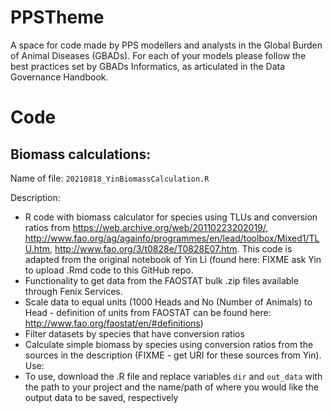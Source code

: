# PPSTheme

A space for code made by PPS modellers and analysts in the Global Burden of Animal Diseases (GBADs). For each of your models please follow the best practices set by GBADs Informatics, as articulated in the Data Governance Handbook.

# Code

## Biomass calculations: 

Name of file: `20210818_YinBiomassCalculation.R`

Description: 
- R code with biomass calculator for species using TLUs and conversion ratios from https://web.archive.org/web/20110223202019/, http://www.fao.org/ag/againfo/programmes/en/lead/toolbox/Mixed1/TLU.htm, http://www.fao.org/3/t0828e/T0828E07.htm. This code is adapted from the original notebook of Yin Li (found here: FIXME ask Yin to upload .Rmd code to this GitHub repo. 
- Functionality to get data from the FAOSTAT bulk .zip files available through Fenix Services. 
- Scale data to equal units (1000 Heads and No (Number of Animals) to Head - definition of units from FAOSTAT can be found here: http://www.fao.org/faostat/en/#definitions) 
- Filter datasets by species that have conversion ratios
- Calculate simple biomass by species using conversion ratios from the sources in the description (FIXME - get URI for these sources from Yin). 
Use: 
- To use, download the .R file and replace variables `dir` and `out_data` with the path to your project and the name/path of where you would like the output data to be saved, respectively
